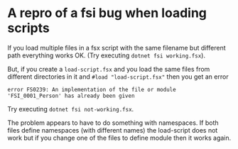 # A repro of a fsi bug when loading scripts

If you load multiple files in a fsx script with the same filename but different path everything works OK. (Try executing `dotnet fsi working.fsx`).

But, if you create a `load-script.fsx` and you load the same files from different directories in it and `#load "load-script.fsx"` then you get an error

`error FS0239: An implementation of the file or module 'FSI_0001_Person' has already been given`

Try executing `dotnet fsi not-working.fsx`.

The problem appears to have to do something with namespaces. If both files define namespaces (with different names) the load-script does not work but if you change one of the files to define module then it works again.

